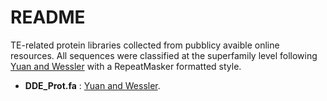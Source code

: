 # README

TE-related protein libraries collected from pubblicy avaible online resources. All sequences were classified at the superfamily level following [Yuan and Wessler](https://www.pnas.org/doi/abs/10.1073/pnas.1104208108) with a RepeatMasker formatted style.

- **DDE_Prot.fa** : [Yuan and Wessler](https://www.pnas.org/doi/abs/10.1073/pnas.1104208108).  

